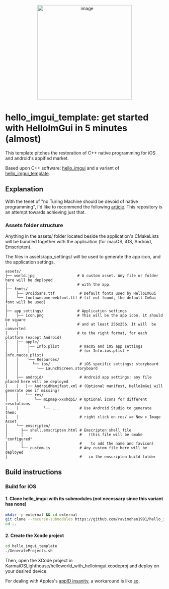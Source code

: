 <p align="center">
<img src="https://github.com/user-attachments/assets/5fe85452-5375-4038-a7f0-ce6451c82082" alt="image" width="300" height="auto">
</p>

# hello_imgui_template: get started with HelloImGui in 5 minutes (almost) 

This template pitches the restoration of C++ native programming for iOS and android's appified market.

Based upon C++ software: [hello_imgui](https://github.com/pthom/hello_imgui.git) and a variant of [hello_imgui_template](https://github.com/pthom/hello_imgui_template).

## Explanation

With the tenet of "no Turing Machine should be devoid of native programming", I'd like to recommend the following [article](https://www.patreon.com/posts/satisfactory-of-109285927?utm_medium=clipboard_copy&utm_source=copyLink&utm_campaign=postshare_fan&utm_content=web_share). This repository is an attempt towards achieving just that.


### Assets folder structure 

Anything in the assets/ folder located beside the application's CMakeLists will be bundled 
together with the application (for macOS, iOS, Android, Emscripten).

The files in assets/app_settings/ will be used to generate the app icon, 
and the application settings.

```
assets/
├── world.jpg                   # A custom asset. Any file or folder here will be deployed 
│                               # with the app.
├── fonts/
│    ├── DroidSans.ttf           # Default fonts used by HelloImGui
│    └── fontawesome-webfont.ttf # (if not found, the default ImGui font will be used)
│               
├── app_settings/               # Application settings
│    ├── icon.png               # This will be the app icon, it should be square
│    │                          # and at least 256x256. It will  be converted
│    │                          # to the right format, for each platform (except Android)
│    ├── apple/
│    │    │── Info.plist         # macOS and iOS app settings
│    │    │                      # (or Info.ios.plist + Info.macos.plist)
│    │    └── Resources/
│    │      └── ios/             # iOS specific settings: storyboard
│    │        └── LaunchScreen.storyboard
│    │
│    ├── android/                # Android app settings: any file placed here will be deployed 
│    │   │── AndroidManifest.xml # (Optional manifest, HelloImGui will generate one if missing)
│    │   └── res/                
│    │       └── mipmap-xxxhdpi/ # Optional icons for different resolutions
│    │           └── ...         # Use Android Studio to generate them: 
│    │                           # right click on res/ => New > Image Asset
│    └── emscripten/
│      ├── shell.emscripten.html # Emscripten shell file
│      │                         #   (this file will be cmake "configured"
│      │                         #    to add the name and favicon) 
│      └── custom.js             # Any custom file here will be deployed
│                                #   in the emscripten build folder
```

## Build instructions

### Build for iOS

#### 1. Clone hello_imgui with its submodules (not necessary since this variant has none)

```bash
mkdir -p external && cd external
git clone --recurse-submodules https://github.com/ravimohan1991/hello_imgui_template.git
cd ..
```

#### 2. Create the Xcode project
```bash
cd hello_imgui_template
./GenerateProjects.sh
```

Then, open the XCode project in KarmaiOSLighthouse/helloworld_with_helloimgui.xcodeproj and deploy on your desired device.

For dealing with Apples's [appID insanity](https://stackoverflow.com/questions/36922738/how-to-get-around-apple-app-id-insanity), a workaround is like [so](https://github.com/user-attachments/assets/5fe85452-5375-4038-a7f0-ce6451c82082).
